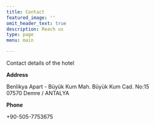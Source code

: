 ```yaml
---
title: Contact
featured_image: ''
omit_header_text: true
description: Reach us
type: page
menu: main

---
```


Contact details of the hotel

**Address**

Benlikya Apart - Büyük Kum Mah. Büyük Kum Cad. No:15   
07570 Demre / ANTALYA

**Phone**

+90-505-7753675

